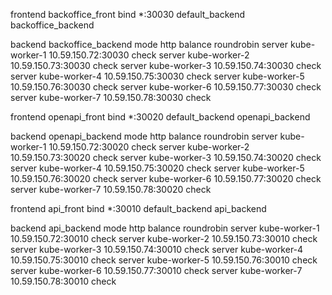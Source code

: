 frontend backoffice_front
    bind *:30030
    default_backend backoffice_backend

backend backoffice_backend
    mode http
    balance roundrobin
    server kube-worker-1 10.59.150.72:30030 check
		server kube-worker-2 10.59.150.73:30030 check
		server kube-worker-3 10.59.150.74:30030 check
		server kube-worker-4 10.59.150.75:30030 check
		server kube-worker-5 10.59.150.76:30030 check
		server kube-worker-6 10.59.150.77:30030 check
		server kube-worker-7 10.59.150.78:30030 check

frontend openapi_front
    bind *:30020
    default_backend openapi_backend

backend openapi_backend
    mode http
    balance roundrobin
    server kube-worker-1 10.59.150.72:30020 check
		server kube-worker-2 10.59.150.73:30020 check
		server kube-worker-3 10.59.150.74:30020 check
		server kube-worker-4 10.59.150.75:30020 check
		server kube-worker-5 10.59.150.76:30020 check
		server kube-worker-6 10.59.150.77:30020 check
		server kube-worker-7 10.59.150.78:30020 check

frontend api_front
    bind *:30010
    default_backend api_backend

backend api_backend
    mode http
    balance roundrobin
    server kube-worker-1 10.59.150.72:30010 check
		server kube-worker-2 10.59.150.73:30010 check
		server kube-worker-3 10.59.150.74:30010 check
		server kube-worker-4 10.59.150.75:30010 check
		server kube-worker-5 10.59.150.76:30010 check
		server kube-worker-6 10.59.150.77:30010 check
		server kube-worker-7 10.59.150.78:30010 check
